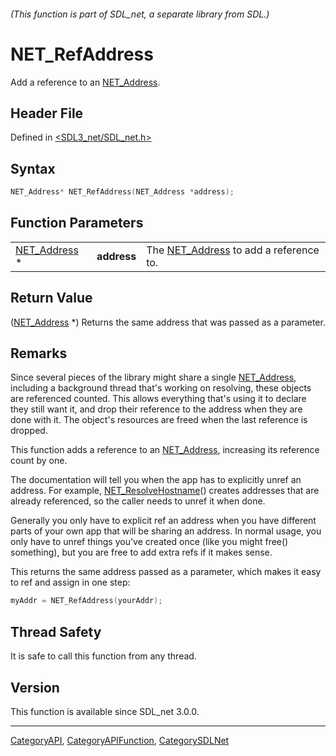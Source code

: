 ###### (This function is part of SDL_net, a separate library from SDL.)
# NET_RefAddress

Add a reference to an [NET_Address](NET_Address).

## Header File

Defined in [<SDL3_net/SDL_net.h>](https://github.com/libsdl-org/SDL_net/blob/main/include/SDL3_net/SDL_net.h)

## Syntax

```c
NET_Address* NET_RefAddress(NET_Address *address);
```

## Function Parameters

|                              |             |                                                       |
| ---------------------------- | ----------- | ----------------------------------------------------- |
| [NET_Address](NET_Address) * | **address** | The [NET_Address](NET_Address) to add a reference to. |

## Return Value

([NET_Address](NET_Address) *) Returns the same address that was passed as
a parameter.

## Remarks

Since several pieces of the library might share a single
[NET_Address](NET_Address), including a background thread that's working on
resolving, these objects are referenced counted. This allows everything
that's using it to declare they still want it, and drop their reference to
the address when they are done with it. The object's resources are freed
when the last reference is dropped.

This function adds a reference to an [NET_Address](NET_Address), increasing
its reference count by one.

The documentation will tell you when the app has to explicitly unref an
address. For example, [NET_ResolveHostname](NET_ResolveHostname)() creates
addresses that are already referenced, so the caller needs to unref it when
done.

Generally you only have to explicit ref an address when you have different
parts of your own app that will be sharing an address. In normal usage, you
only have to unref things you've created once (like you might free()
something), but you are free to add extra refs if it makes sense.

This returns the same address passed as a parameter, which makes it easy to
ref and assign in one step:

```c
myAddr = NET_RefAddress(yourAddr);
```

## Thread Safety

It is safe to call this function from any thread.

## Version

This function is available since SDL_net 3.0.0.

----
[CategoryAPI](CategoryAPI), [CategoryAPIFunction](CategoryAPIFunction), [CategorySDLNet](CategorySDLNet)

